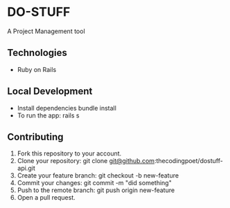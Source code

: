 # DO-STUFF

A Project Management tool

## Technologies

- Ruby on Rails

## Local Development

- Install dependencies bundle install
- To run the app: rails s

## Contributing

1. Fork this repository to your account.
2. Clone your repository: git clone git@github.com:thecodingpoet/dostuff-api.git
3. Create your feature branch: git checkout -b new-feature
4. Commit your changes: git commit -m "did something"
5. Push to the remote branch: git push origin new-feature
6. Open a pull request.
